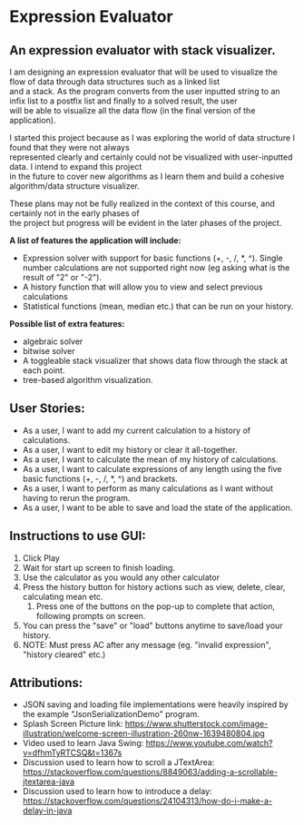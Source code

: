# Expression Evaluator
## An expression evaluator with stack visualizer.   

I am designing an expression evaluator that will be used to visualize the flow of data through data structures 
such as a linked list   
and a stack. As the program converts from the user inputted string to an infix list to a postfix list and finally to a solved result, the user  
will be able to visualize all the data flow (in the final version of the application). 

I started this project because as I was exploring the world of data structure I found that they were not always   
represented clearly and certainly could not be visualized with user-inputted data. I intend to expand this project  
in the future to cover new algorithms as I learn them and build a cohesive algorithm/data structure visualizer. 

These plans may not be fully realized in the context of this course, and certainly not in the early phases of  
the project but progress will be evident in the later phases of the project.



**A list of features the application will include:**   
- Expression solver with support for basic functions (+, -, /, *, ^). Single number calculations are not supported right 
now (eg asking what is the result of "2" or "-2").
- A history function that will allow you to view and select previous calculations 
- Statistical functions (mean, median etc.) that can be run on your history.
  

**Possible list of extra features:**
- algebraic solver
- bitwise solver
- A toggleable stack visualizer that shows data flow through the stack at each point.
- tree-based algorithm visualization. 

## User Stories:

- As a user, I want to add my current calculation to a history of calculations.
- As a user, I want to edit my history or clear it all-together. 
- As a user, I want to calculate the mean of my history of calculations. 
- As a user, I want to calculate expressions of any length using the five basic functions (+, -, /, *, ^) and brackets.
- As a user, I want to perform as many calculations as I want without having to rerun the program.
- As a user, I want to be able to save and load the state of the application.


## Instructions to use GUI:
1. Click Play
2. Wait for start up screen to finish loading. 
3. Use the calculator as you would any other calculator 
4. Press the history button for history actions such as view, delete, clear, calculating mean etc. 
   1. Press one of the buttons on the pop-up to complete that action, following prompts on screen.
5. You can press the "save" or "load" buttons anytime to save/load your history.
6. NOTE: Must press AC after any message (eg. "invalid expression", "history cleared" etc.)



## Attributions:
- JSON saving and loading file implementations were heavily inspired by the example "JsonSerializationDemo" program.
- Splash Screen Picture link: https://www.shutterstock.com/image-illustration/welcome-screen-illustration-260nw-1639480804.jpg
- Video used to learn Java Swing: https://www.youtube.com/watch?v=dfhmTyRTCSQ&t=1367s
- Discussion used to learn how to scroll a JTextArea: https://stackoverflow.com/questions/8849063/adding-a-scrollable-jtextarea-java
- Discussion used to learn how to introduce a delay: https://stackoverflow.com/questions/24104313/how-do-i-make-a-delay-in-java

